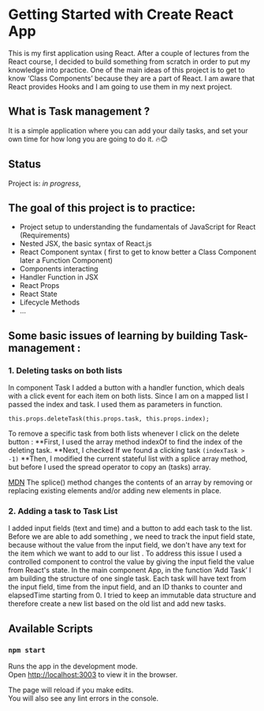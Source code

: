 # Getting Started with Create React App

This is my first application using React. 
After a couple of lectures from the React course, I decided to build something from scratch in order to put my knowledge into practice.
One of the main ideas of this project is to get to know ‘Class Components’ because they are a part of React. 
I am aware that React provides Hooks and I am going to use them in my next project. 

## What is Task management ?

It is a simple application where you can add your daily tasks, and set your own time for how long you are going to do it.  🔥😊

## Status

Project is: _in progress_,

## The goal of this project is to practice:

- Project setup to understanding the fundamentals of JavaScript for React (Requirements)
- Nested JSX, the basic syntax of React.js
- React Component syntax ( first to get to know better a Class Component later a Function Component)
- Components interacting
- Handler Function in JSX
- React Props
- React State
- Lifecycle Methods 
- ...
## Some basic issues of learning by building Task-management :

### 1. Deleting tasks on both lists 

In component Task I added  a button with a handler function, which deals with a click event for each item on both lists. Since I am on a mapped list I passed the index and task. I used them as parameters in function.
 
`this.props.deleteTask(this.props.task, this.props.index);`

To remove a specific task from both lists whenever I click on the delete button :
**First, I used the array method indexOf to find the index of the deleting task.
**Next, I checked If we found a clicking task `(indexTask > -1)`
**Then, I modified the current stateful list with a splice array method, but before I used the spread operator to copy an (tasks) array. 



 [MDN](https://developer.mozilla.org/en-US/docs/Web/JavaScript/Reference/Global_Objects/Array/splice) The splice() method changes the contents of an array by removing or replacing existing elements and/or adding new elements in place.

### 2. Adding a task to Task List 

I added input fields (text and time) and a button to add each task to the list. Before we are able to add something , we need to track the input field state, because without the value from the input field, we don't have any text for the item which we want to add to our list . To address this issue I used a controlled component to control the value by giving the input field the value from React's state.
In the main component App, in the function ‘Add Task’ I am building the structure of one single task. Each task will have text from the input field, time from the input field, and an ID thanks to counter and elapsedTime starting from 0.
I tried to keep an immutable data structure and therefore create a new list based on the old list and add new tasks.


## Available Scripts

### `npm start`

Runs the app in the development mode.\
Open [http://localhost:3003](http://localhost:3003) to view it in the browser.

The page will reload if you make edits.\
You will also see any lint errors in the console.
